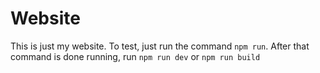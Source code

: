 # Website
This is just my website.
To test, just run the command `npm run`. 
After that command is done running, run `npm run dev` or `npm run build`
